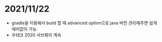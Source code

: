 # 2021/11/22

- gradle을 이용해서 build 할 때 advanced option으로 java 버전 관리해주면 쉽게 에러없이 가능.
- 우테코 2020 서브웨이 계속